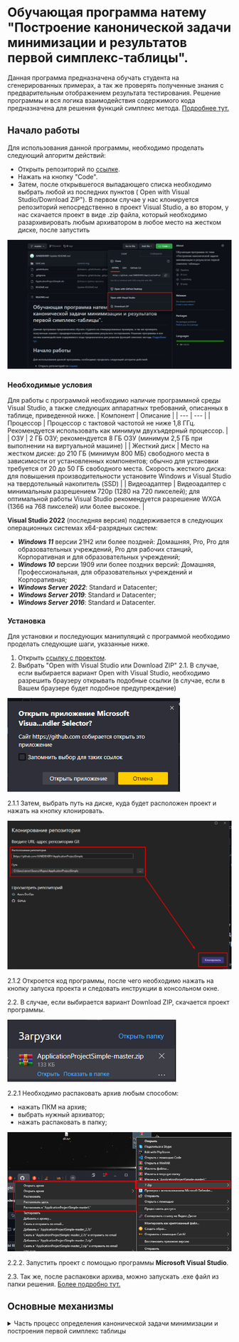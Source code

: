 # Обучающая программа натему "Построение канонической задачи минимизации и результатов первой симплекс-таблицы".
Данная программа предназначена обучать студента на сгенерированных примерах, а так же проверять полученные знания с предварительным отображением результата тестирования. Решение программы и вся логика взаимодействия содержимого кода предназначена для решения функций симплекс метода. [Подробнее тут.](https://habr.com/ru/post/474286/)
## Начало работы
Для использования данной программы, необходимо проделать следующий алгоритм действий:
* Открыть репозиторий по [ссылке](https://github.com/JUNEDEVERY/ApplicationProjectSimple).
* Нажать на кнопку "Code".
* Затем, после открывшегося выпадающего списка необходимо выбрать любой из последних пунктов ( Open with Visual Studio/Download ZIP"). В первом случае у нас клонируется репозиторий непосредственно в проект Visual Studio, а во втором, у нас скачается проект в виде .zip файла, который необходимо разархивировать любым архиватором в любое место на жестком диске, после запустить
      
![logo](https://github.com/JUNEDEVERY/ApplicationProjectSimple/blob/master/EditCode/Resources/imgDownloads.png)
     
### Необходимые условия
Для работы с программой необходимо наличие программной среды Visual Studio, а также следующих аппаратных требований, описанных в таблице, приведенной ниже.
| Компонент | Описание |
| --- | --- |
| Процессор | Процессор с тактовой частотой не ниже 1,8 ГГц. Рекомендуется использовать как минимум двухъядерный процессор. |
| ОЗУ | 2 ГБ ОЗУ; рекомендуется 8 ГБ ОЗУ (минимум 2,5 ГБ при выполнении на виртуальной машине) |
| Жесткий диск | Место на жестком диске: до 210 ГБ (минимум 800 МБ) свободного места в зависимости от установленных компонентов; обычно для установки требуется от 20 до 50 ГБ свободного места. Скорость жесткого диска: для повышения производительности установите Windows и Visual Studio на твердотельный накопитель (SSD) |
| Видеоадаптер | Видеоадаптер с минимальным разрешением 720p (1280 на 720 пикселей); для оптимальной работы Visual Studio рекомендуется разрешение WXGA (1366 на 768 пикселей) или более высокое. |

**Visual Studio 2022** (последняя версия) поддерживается в следующих операционных системах x64-разрядных систем:
+ ***Windows 11*** версии 21H2 или более поздней: Домашняя, Pro, Pro для образовательных учреждений, Pro для рабочих станций, Корпоративная и для образовательных учреждений;
+ ***Windows 10*** версии 1909 или более поздних версий: Домашняя, Профессиональная, для образовательных учреждений и Корпоративная;
+ ***Windows Server 2022***: Standard и Datacenter;
+ ***Windows Server 2019***: Standard и Datacenter;
+ ***Windows Server 2016***: Standard и Datacenter.
### Установка
Для установки и последующих манипуляций с программой необходимо проделать следующие шаги, указанные ниже.
1. Открыть [ссылку с проектом](https://github.com/JUNEDEVERY/ApplicationProjectSimple).
2. Выбрать "Open with Visual Studio или Download ZIP"
2.1. В случае, если выбирается вариант Open with Visual Studio, необходимо разрешить браузеру открывать подобные ссылки (в случае, если в Вашем браузере будет подобное предупреждение)

![logo](https://github.com/JUNEDEVERY/ApplicationProjectSimple/blob/master/EditCode/Resources/first.png)

2.1.1 Затем, выбрать путь на диске, куда будет расположен проект и нажать на кнопку клонировать. 

![logo](https://github.com/JUNEDEVERY/ApplicationProjectSimple/blob/master/EditCode/Resources/second.png)

2.1.2 Откроется код программы, после чего необходимо нажать на кнопку запуска проекта и следовать инструкции в консольном окне. 

2.2. В случае, если выбирается вариант Download ZIP, скачается проект программы.

![logo](https://github.com/JUNEDEVERY/ApplicationProjectSimple/blob/master/EditCode/Resources/third.png)

2.2.1 Необходимо распаковать архив любым способом:
   * нажать ПКМ на архив;
   * выбрать нужный архиватор;
   * нажать распаковать в папку;
   
![logo](https://github.com/JUNEDEVERY/ApplicationProjectSimple/blob/master/EditCode/Resources/four.png)

2.2.2. Запустить проект с помощью программы **Microsoft Visual Studio**.

2.3. Так же, после распаковки архива, можно запускать .exe файл из папки решения. [Более подробно тут.](https://www.youtube.com/watch?v=iIer4g23Bqk)

## Основные механизмы

</b></details>
<details>
<summary>Часть процесс определения канонической задачи минимизации и построения первой симплекс таблицы </summary><br><b>

````C#
   public static void GenerateModelwithStable(int[,] numberOfResources, int[] targetFunction, int[] reserveResource)
        {
            Console.WriteLine("Для вас представлена математическая модель\n");
            Console.Write("F = "); //Формирование целевой функции из введенных данных
            for (int i = 0; i < targetFunction.Length; i++)
            {
                Console.Write($"{targetFunction[i]}x{i + 1} ");
                if (i != targetFunction.Length - 1) // i - индекса x.
                                                    // если индекса икса не равен длине введенных коэффициентов функции, в которой вычли -1
                                                    // условно говоря, осуществляется проверка на последний х
                                                    // если икс последний ставим ему +макс
                {
                    Console.Write("+ ");
                }
                else
                {
                    Console.Write("-> max");
                }

            }
            Console.WriteLine();
            for (int i = 0; i < numberOfResources.GetLength(0); i++) // 0 строки
            {
                for (int j = 0; j < numberOfResources.GetLength(1); j++) // 1 - столбцы
                {

                    Console.Write($"{numberOfResources[i, j]}x{j + 1} "); // т.к индекс массива с нуля. мы ставим +1 для того чтобы в уравнении начинать не с х0, а с х1
                    /// добавлены фигурные скобки (требование использовать конструкию if с фигурными скобками)
                    if (j != numberOfResources.GetLength(1) - 1) // j - индекс икса помощь от андрея с обьясниненим в painte                                              
                    {
                        Console.Write("+ ");
                    }
                    /// добавлены фигурные скобки (требование использовать конструкию if с фигурными скобками)
                    else
                    {
                        Console.WriteLine($"<= {reserveResource[i]}");
                    }
                }

            }
            for (int i = 0; i < targetFunction.Length; i++) // цикл который идет до длины целевой функции, от которой вычли -1.
                                                            // т.к если мы не вычтем -1, то он продолжит ставить индексы к иксу. т.к у нас всего х1 и х2, нам необходимо поставить -1, дабы он не начал ставить х3.
            {
                Console.Write($"x{i + 1}"); // вывод строки с граничными условиями
                /// добавлены фигурные скобки (требование использовать конструкию if с фигурными скобками)
                if (i != targetFunction.Length - 1)
                {
                    Console.Write(", ");
                }
                /// добавлены фигурные скобки (требование использовать конструкию if с фигурными скобками)
                else
                {
                    Console.Write(" >=0; ");
                }

            }

            Console.Write("\n\nF` = -(");
            for (int i = 0; i < targetFunction.Length; i++)
            {
                Console.Write($"{targetFunction[i]}x{i + 1}");
                /// добавлены фигурные скобки (требование использовать конструкию if с фигурными скобками)
                if (i != targetFunction.Length - 1) // i - индекса x
                                                    // аналогичная проверка что и выше
                {
                    Console.Write(" + ");
                }
                /// добавлены фигурные скобки (требование использовать конструкию if с фигурными скобками)
                else
                {
                    Console.Write(") -> min");
                }

            }
            Console.WriteLine();
            /// изменено название перменной
            int dummyVariable = numberOfResources.GetLength(1) + 1; // индекс фиктивной переменной с количеством столбцов
            for (int i = 0; i < numberOfResources.GetLength(0); i++)
            {
                for (int j = 0; j < numberOfResources.GetLength(1); j++)
                {
                    Console.Write($"{numberOfResources[i, j]}x{j + 1}");
                    /// добавлены фигурные скобки (требование использовать конструкию if с фигурными скобками)
                    if (j != numberOfResources.GetLength(1) - 1) // j - индекс икса
                    {
                        Console.Write(" + ");
                    }
                    /// добавлены фигурные скобки (требование использовать конструкию if с фигурными скобками)
                    else
                    {
                        Console.WriteLine($" + x{dummyVariable} = {reserveResource[i]}");
                        // для того, чтобы в каждой строке прибавлялся индекс фиктивной переменной +1
                        dummyVariable = 1 + dummyVariable; // тоже попросить андрея в paint
                    }
                }
            }
            for (int i = 0; i <= targetFunction.Length - 1; i++) // аналогичный цикл с условием выше
            {
                Console.Write($"x{i + 1}"); // вывод строки с граничными условиями
                /// добавлены фигурные скобки (требование использовать конструкию if с фигурными скобками)
                if (i != targetFunction.Length - 1)
                {
                    Console.Write(", ");
                }
                else
                {
                    Console.Write(" >=0; ");
                }
            }
            for (int i = numberOfResources.GetLength(1) + 1; i < reserveResource.Length + numberOfResources.GetLength(1) + 1; i++)
            // т.к у нас всего х1 и х2, нам необходимо начать цикл со следующего - т.е х3
            //цикл продолжаем до последнего х

            {
                Console.Write($"x{i}"); // вывод строки с граничными условиями
                /// добавлены фигурные скобки (требование использовать конструкию if с фигурными скобками)
                if (i != reserveResource.Length + numberOfResources.GetLength(1))
                {
                    Console.Write(", ");
                }
                else
                {
                    Console.Write(" - любое");
                }
            }
            // Этап формирования таблицы
            Console.WriteLine();
            double[,] table1 = new double[reserveResource.Length + 1, numberOfResources.GetLength(1) + numberOfResources.GetLength(0) + 1];
            // количество строк зависит от запаса ( видов ресурсов) +1 для получения строки оценок
            // kolresnaedproduc.GetLength(1) - первый 2 столбца зависят от количества видов продукции (p1 и p2)
            // kolresnaedproduc.GetLength(0) - следующие три столбца для фиктивных переменных. они формируются от количества видов ресурсов
            // сколько строк столько и столбцов с фиктивными переменными
            // +1 добавление столбца запаса ресурсов

            for (int i = 0; i < numberOfResources.GetLength(0); i++)
            {
                for (int j = 0; j < numberOfResources.GetLength(1); j++)
                {
                    table1[i, j] = numberOfResources[i, j];
                    // приравниваем значения первых двух столбцов
                }
            }
            for (int i = 0; i < targetFunction.Length; i++) // заполнение строки оценок
            {
                table1[table1.GetLength(0) - 1, i] = targetFunction[i];
            }

            for (int i = 0; i < reserveResource.Length; i++)
            {
                table1[i, table1.GetLength(1) - 1] = reserveResource[i];
            }
            for (int i = 0; i < table1.GetLength(0) - 1; i++)
            {
                // цикл по i берет все кроме последней строки оценок
                for (int j = numberOfResources.GetLength(1); j < numberOfResources.GetLength(0) * 2 - 1; j++)
                {
                    if (i == j - numberOfResources.GetLength(1)) table1[i, j] = 1;
                }
            }
            Console.WriteLine();
            for (int i = 0; i < table1.GetLength(0); i++)
            {
                for (int j = 0; j < table1.GetLength(1); j++)
                {
                    Console.Write(table1[i, j] + " ");
                }
                Console.WriteLine();
            }
            // Вывод промежуточных результатов
            Console.WriteLine("\nПромежуточные результаты");
            Console.WriteLine($"F`={table1[table1.GetLength(0) - 1, table1.GetLength(1) - 1]}");
            Console.WriteLine($"F={Math.Abs(table1[table1.GetLength(0) - 1, table1.GetLength(1) - 1])}");
            for (int d = 0; d < targetFunction.Length; d++)
            {
                Console.WriteLine($"x{d + 1} = 0");
            }
            for (int i = 0; i < numberOfResources.GetLength(0); i++)
            {
                Console.WriteLine($"x{numberOfResources.GetLength(1) + 1 + i} = {reserveResource[i]} ");
            }

        }
````
</b></details>
